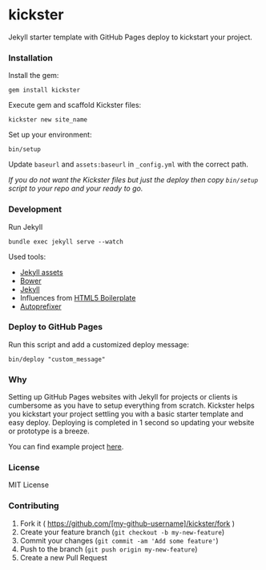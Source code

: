 # kickster

Jekyll starter template with GitHub Pages deploy to kickstart your project.

### Installation

Install the gem:

    gem install kickster

Execute gem and scaffold Kickster files:

    kickster new site_name

Set up your environment:

    bin/setup

Update `baseurl` and `assets:baseurl` in `_config.yml` with the correct path.

*If you do not want the Kickster files but just the deploy then copy `bin/setup` script to your repo and your ready to go.*

### Development

Run Jekyll

    bundle exec jekyll serve --watch

Used tools:
  - [Jekyll assets](http://ixti.net/jekyll-assets/)
  - [Bower](http://bower.io/)
  - [Jekyll](http://jekyllrb.com/)
  - Influences from [HTML5 Boilerplate](https://html5boilerplate.com/)
  - [Autoprefixer](https://github.com/postcss/autoprefixer)

### Deploy to GitHub Pages

Run this script and add a customized deploy message:

    bin/deploy "custom_message"

### Why

Setting up GitHub Pages websites with Jekyll for projects or clients is cumbersome as you have to setup everything from scratch. Kickster helps you kickstart your project settling you with a basic starter template and easy deploy. Deploying is completed in 1 second so updating your website or prototype is a breeze.

You can find example project [here](https://github.com/nielsenramon/kickster/tree/website).

### License

MIT License

### Contributing

1. Fork it ( https://github.com/[my-github-username]/kickster/fork )
2. Create your feature branch (`git checkout -b my-new-feature`)
3. Commit your changes (`git commit -am 'Add some feature'`)
4. Push to the branch (`git push origin my-new-feature`)
5. Create a new Pull Request
